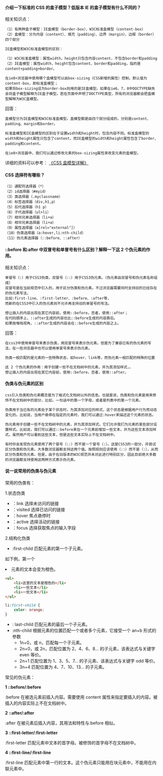 #### 介绍一下标准的 CSS 的盒子模型？低版本 IE 的盒子模型有什么不同的？

相关知识点：

```
（1）有两种盒子模型：IE盒模型（border-box）、W3C标准盒模型（content-box）
（2）盒模型：分为内容（content）、填充（padding）、边界（margin）、边框（border）四个部分

IE盒模型和W3C标准盒模型的区别：

（1）W3C标准盒模型：属性width，height只包含内容content，不包含border和padding
（2）IE盒模型：属性width，height包含content、border和padding，指的是content+padding+border。

在ie8+浏览器中使用哪个盒模型可以由box-sizing（CSS新增的属性）控制，默认值为content-box，即标准盒模型；
如果将box-sizing设为border-box则用的是IE盒模型。如果在ie6，7，8中DOCTYPE缺失会将盒子模型解释为IE盒子模型。若在页面中声明了DOCTYPE类型，所有的浏览器都会把盒模型解释为W3C盒模型。
```

回答：

```
盒模型分为IE盒模型和W3C标准盒模型。盒模型都是由四个部分组成的，分别是content、padding、margin和border。

标准盒模型和IE盒模型的区别在于设置width和height时，包含内容不同。标准盒模型的width和height属性只包含了content，而IE盒模型的width和height属性包含了border、padding和content。

在ie8+浏览器中，我们可以通过修改元素的box-sizing属性来改变元素的盒模型。
```

详细的资料可以参考： [《CSS 盒模型详解》](https://juejin.im/post/59ef72f5f265da4320026f76)

#### CSS 选择符有哪些？

```
（1）通配符选择器（*）
（2）id选择器（#myid）
（3）类选择器（.myclassname）
（4）标签选择器（div,h1,p）
（5）后代选择器（h1 p）
（6）子代选择器（ul>li）
（7）相邻兄弟选择器（li+a）
（8）相邻兄弟选择器（li+a）
（9）属性选择器（a[rel="external"]）
（10）伪类选择器（a:hover,li:nth-child）
（11）伪元素选择器（::before、::after）
```

#### ::before 和:after 中双冒号和单冒号有什么区别？解释一下这 2 个伪元素的作用。

相关知识点：

```
单冒号（:）用于CSS3伪类，双冒号（::）用于CSS3伪元素。（伪元素由双冒号和伪元素名称组成）
双冒号是在当前规范中引入的，用于区分伪类和伪元素。不过浏览器需要同时支持旧的已经存在的伪元素写法，
比如:first-line、:first-letter、:before、:after等，
而新的在CSS3中引入的伪元素则不允许再支持旧的单冒号的写法。

想让插入的内容出现在其它内容前，使用::before，否者，使用::after；
在代码顺序上，::after生成的内容也比::before生成的内容靠后。
如果按堆栈视角，::after生成的内容会在::before生成的内容之上。
```

回答：

```
在css3中使用单冒号来表示伪类，用双冒号来表示伪元素。但是为了兼容已有的伪元素的写法，在一些浏览器中也可以使用单冒号来表示伪元素。

伪类一般匹配的是元素的一些特殊状态，如hover、link等，而伪元素一般匹配的特殊的位置

这 2 个伪元素的作用：用于创建一些不在文档树中的元素，并为其添加样式，。
想让插入的内容出现在其它内容前，使用::before，否者，使用::after。
```

#### 伪类与伪元素的区别

```
css引入伪类和伪元素概念是为了格式化文档树以外的信息。也就是说，伪类和伪元素是用来修饰不在文档树中的部分，比如，一句话中的第一个字母，或者是列表中的第一个元素。

伪类用于当已有的元素处于某个状态时，为其添加对应的样式，这个状态是根据用户行为而动态变化的。比如说，当用户悬停在指定的元素时，我们可以通过:hover来描述这个元素的状态。

伪元素用于创建一些不在文档树中的元素，并为其添加样式。它们允许我们为元素的某些部分设置样式。比如说，我们可以通过::before来在一个元素前增加一些文本，并为这些文本添加样式。虽然用户可以看到这些文本，但是这些文本实际上不在文档树中。

有时你会发现伪元素使用了两个冒号（::）而不是一个冒号（:）。这是CSS3的一部分，并尝试区分伪类和伪元素。大多数浏览器都支持这两个值。按照规则应该使用（::）而不是（:），从而区分伪类和伪元素。但是，由于在旧版本的W3C规范并未对此进行特别区分，因此目前绝大多数的浏览器都支持使用这两种方式表示伪元素。
```

#### 说一说常用的伪类与伪元素

常用的伪类有：

1.状态伪类

- ：link 选择未访问的链接
- ：visited 选择已访问的链接
- ：hover 焦点悬停时
- ：active 选择活动的链接
- ：focus 选择获取焦点的输入字段

2.结构化伪类

- :first-child 匹配元素的第一个子元素。

如下例，第一个<li> 元素的文本会变为橙色。

```html
<ul>
    <li>这里的文本是橙色的</li>
    <li>一些文本</li>
    <li>一些文本</li>
</ul>
```

```css
li:first-child {
    color: orange;
}
```

- : last-child 匹配元素的最后一个子元素。
- :nth-child 根据元素的位置匹配一个或者多个元素，它接受一个 an+b 形式的参数
  - 1n+0，或 n，匹配每一个子元素。
  - 2n+0，或 2n，匹配位置为 2、4、6、8… 的子元素，该表达式与关键字 even 等价。
  - 2n+1 匹配位置为 1、3、5、7… 的子元素、该表达式与关键字 odd 等价。
  - 3n+4 匹配位置为 4、7、10、13… 的子元素。



常见的伪元素：

**1 ::before/:before**

:before 在被选元素前插入内容。需要使用 content 属性来指定要插入的内容。被插入的内容实际上不在文档树中。

**2 ::after/:after**

:after 在被元素后插入内容，其用法和特性与:before 相似。

**3 ::first-letter/:first-letter**

:first-letter 匹配元素中文本的首字母。被修饰的首字母不在文档树中。

**4 ::first-line/:first-line**

:first-line 匹配元素中第一行的文本。这个伪元素只能用在块元素中，不能用在内联元素中。